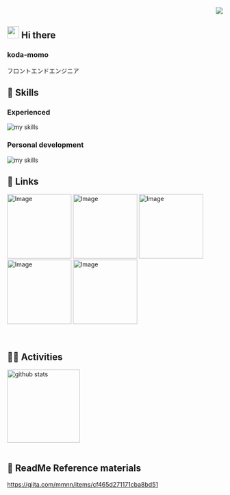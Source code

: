<div align="right">
  <img src="https://komarev.com/ghpvc/?username=iimomo" />
</div>

## <img src="https://media.giphy.com/media/hvRJCLFzcasrR4ia7z/giphy.gif" width="28"> Hi there
### koda-momo
フロントエンドエンジニア
<br>

<!-- アイコンの選択肢一覧：https://arc.net/l/quote/zizyykfh -->
## 🌱 Skills
### Experienced
<img alt="my skills" src="https://skillicons.dev/icons?theme=dark&perline=7&i=html,css,js,ts,react,next,tailwind,figma,cypress,jest,vitest,vite,rollupjs,aws,git,github,gitlab" />

### Personal development
<img alt="my skills" src="https://skillicons.dev/icons?theme=dark&perline=7&i=vue,remix,nodejs,express,graphql,firebase,mongodb,mysql" />

<br>

## 🔗 Links
<a href="https://github.com/koda-momo/" target="_blank" rel="noopener noreferrer"><img width="150" height="150" alt="Image" src="https://github.com/user-attachments/assets/d8ce21e7-7b0f-432f-a384-c4b51d8f86b8" /></a>
<a href="https://github.com/koda-momo-old" target="_blank" rel="noopener noreferrer"><img width="150" height="150" alt="Image" src="https://github.com/user-attachments/assets/7c0f84e5-ce71-45ea-82e6-0bd3b3fd4cec" /></a>
<a href="https://qiita.com/koda-momo" target="_blank" rel="noopener noreferrer"><img width="150" height="150" alt="Image" src="https://github.com/user-attachments/assets/133278b2-81cd-4081-8eef-17230f9318e7" /></a>
<a href="https://zenn.dev/koda_momo" target="_blank" rel="noopener noreferrer"><img width="150" height="150" alt="Image" src="https://github.com/user-attachments/assets/bdc97a72-4d68-4e4a-b41e-8113d421e54d" /></a>
<a href="https://connpass.com/user/koda_momo/"><img width="150" height="150" alt="Image" src="https://github.com/user-attachments/assets/6527660c-6d61-4ec0-8a40-eaaa504b9076" /></a>

<br>

## 🏃‍♀️ Activities
<div align="left"> 
<!--   <img alt="Top Langs" height="170px" src="https://github-readme-stats.vercel.app/api?username=koda-momo&theme=vue-dark&layout=compact" /> -->
  <img alt="github stats" height="170px" src="https://github-readme-stats.vercel.app/api/top-langs/?username=koda-momo&theme=vue-dark&layout=compact" />
</div>
<br>

## 📕 ReadMe Reference materials
https://qiita.com/mmnn/items/cf465d271171cba8bd51

